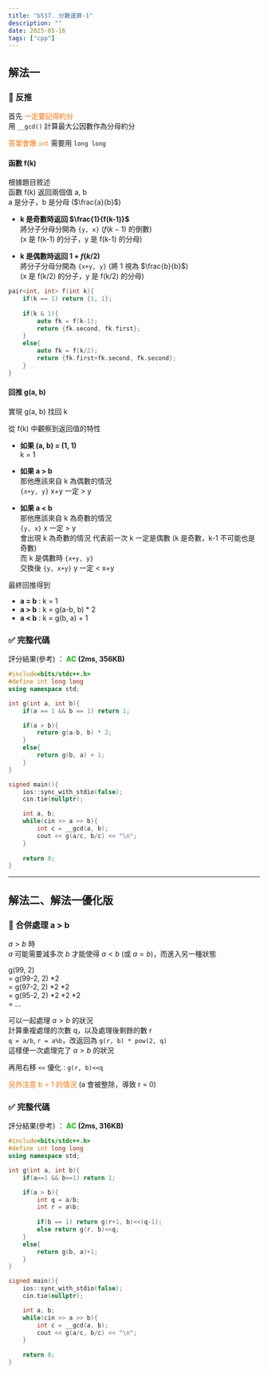 ```yaml
---
title: "b537. 分數運算-1"
description: ""
date: 2025-05-16
tags: ["cpp"]
---
```


## 解法一

### 🔹 反推

首先 <font color="#ff7000">一定要記得約分</font><br>
用 `__gcd()` 計算最大公因數作為分母約分

<font color="#ff7000">答案會爆 `int`</font> 需要用 `long long`

#### 函數 f(k)

根據題目敘述<br>
函數 f(k) 返回兩個值 a, b<br>
a 是分子，b 是分母 ($\frac{a}{b}$)

- **k 是奇數時返回 $\frac{1}{f(k-1)}$**<br>
將分子分母分開為 `{y, x}` ($f(k-1)$ 的倒數)<br>
(x 是 f(k-1) 的分子，y 是 f(k-1) 的分母)

- **k 是偶數時返回 $1 + f(k/2)$**<br>
將分子分母分開為 `{x+y, y}` (將 $1$ 視為 $\frac{b}{b}$)<br>
(x 是 f(k/2) 的分子，y 是 f(k/2) 的分母)

```cpp
pair<int, int> f(int k){
    if(k == 1) return {1, 1};
    
    if(k & 1){
        auto fk = f(k-1);
        return {fk.second, fk.first};
    }
    else{
        auto fk = f(k/2);
        return {fk.first+fk.second, fk.second};
    }
}
```

#### 回推 g(a, b)

實現 g(a, b) 找回 k

從 f(k) 中觀察到返回值的特性

- **如果 (a, b) = (1, 1)**<br>
k = 1

- **如果 a > b**<br>
那他應該來自 k 為偶數的情況<br>
`{x+y, y}` x+y 一定 > y<br>

- **如果 a < b**<br>
那他應該來自 k 為奇數的情況<br>
`{y, x}` x 一定 > y<br>
會出現 k 為奇數的情況 代表前一次 k 一定是偶數 (k 是奇數，k-1 不可能也是奇數)<br>
而 k 是偶數時 `{x+y, y}` <br>
交換後 `{y, x+y}` y 一定 < x+y

最終回推得到

- **a = b** : k = 1
- **a > b** : k = g(a-b, b) * 2
- **a < b** : k = g(b, a) + 1

### ✅ 完整代碼

評分結果(參考) ： **<font color="#00bb00">AC</font> (2ms, 356KB)**

```cpp
#include<bits/stdc++.h>
#define int long long
using namespace std;

int g(int a, int b){
    if(a == 1 && b == 1) return 1;

    if(a > b){
        return g(a-b, b) * 2;
    } 
    else{
        return g(b, a) + 1;
    }
}

signed main(){
    ios::sync_with_stdio(false);
    cin.tie(nullptr);

    int a, b;
    while(cin >> a >> b){
        int c = __gcd(a, b);
        cout << g(a/c, b/c) << "\n";
    }
    
    return 0;
}
```

***

## 解法二、解法一優化版

### 🔹 合併處理 a > b

$a > b$ 時<br>
$a$ 可能需要減多次 $b$ 才能使得 $a < b$ (或 $a = b$)，而進入另一種狀態<br>

<div class="eg">

g(99, 2)<br>
= g(99-2, 2) *2<br>
= g(97-2, 2) *2 *2<br>
= g(95-2, 2) *2 *2 *2<br>
= ...

</div>

可以一起處理 $a > b$ 的狀況<br>
計算重複處理的次數 q，以及處理後剩餘的數 r<br>
`q = a/b`, `r = a%b`，改返回為 `g(r, b) * pow(2, q)`<br>
這樣便一次處理完了 $a > b$ 的狀況

再用右移 `<<` 優化 : `g(r, b)<<q`

<font color="#ff7000">另外注意 b = 1 的情況</font> (a 會被整除，導致 r = 0)

### ✅ 完整代碼

評分結果(參考) ： **<font color="#00bb00">AC</font> (2ms, 316KB)**

```cpp
#include<bits/stdc++.h>
#define int long long
using namespace std;

int g(int a, int b){
    if(a==1 && b==1) return 1;

    if(a > b){
        int q = a/b;
        int r = a%b;
        
        if(b == 1) return g(r+1, b)<<(q-1);
        else return g(r, b)<<q;
    } 
    else{
        return g(b, a)+1;
    }
}

signed main(){
    ios::sync_with_stdio(false);
    cin.tie(nullptr);

    int a, b;
    while(cin >> a >> b){
        int c = __gcd(a, b);
        cout << g(a/c, b/c) << "\n";
    }
    
    return 0;
}
```
